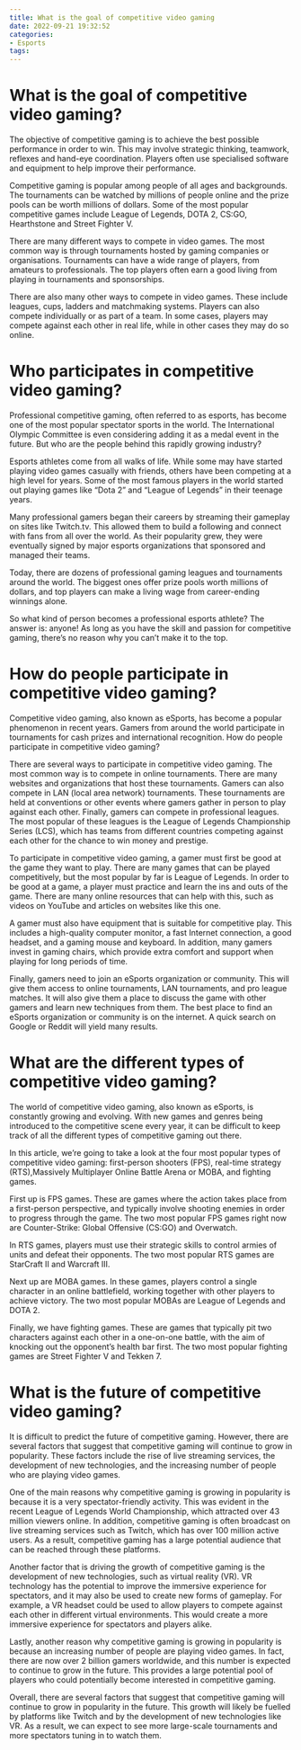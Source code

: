 ```yaml
---
title: What is the goal of competitive video gaming
date: 2022-09-21 19:32:52
categories:
- Esports
tags:
---
```



#  What is the goal of competitive video gaming?

The objective of competitive gaming is to achieve the best possible performance in order to win. This may involve strategic thinking, teamwork, reflexes and hand-eye coordination. Players often use specialised software and equipment to help improve their performance.

Competitive gaming is popular among people of all ages and backgrounds. The tournaments can be watched by millions of people online and the prize pools can be worth millions of dollars. Some of the most popular competitive games include League of Legends, DOTA 2, CS:GO, Hearthstone and Street Fighter V.

There are many different ways to compete in video games. The most common way is through tournaments hosted by gaming companies or organisations. Tournaments can have a wide range of players, from amateurs to professionals. The top players often earn a good living from playing in tournaments and sponsorships.

There are also many other ways to compete in video games. These include leagues, cups, ladders and matchmaking systems. Players can also compete individually or as part of a team. In some cases, players may compete against each other in real life, while in other cases they may do so online.

#  Who participates in competitive video gaming?

Professional competitive gaming, often referred to as esports, has become one of the most popular spectator sports in the world. The International Olympic Committee is even considering adding it as a medal event in the future. But who are the people behind this rapidly growing industry?

Esports athletes come from all walks of life. While some may have started playing video games casually with friends, others have been competing at a high level for years. Some of the most famous players in the world started out playing games like “Dota 2” and “League of Legends” in their teenage years.

Many professional gamers began their careers by streaming their gameplay on sites like Twitch.tv. This allowed them to build a following and connect with fans from all over the world. As their popularity grew, they were eventually signed by major esports organizations that sponsored and managed their teams.

Today, there are dozens of professional gaming leagues and tournaments around the world. The biggest ones offer prize pools worth millions of dollars, and top players can make a living wage from career-ending winnings alone.

So what kind of person becomes a professional esports athlete? The answer is: anyone! As long as you have the skill and passion for competitive gaming, there’s no reason why you can’t make it to the top.

#  How do people participate in competitive video gaming?

Competitive video gaming, also known as eSports, has become a popular phenomenon in recent years. Gamers from around the world participate in tournaments for cash prizes and international recognition. How do people participate in competitive video gaming?

There are several ways to participate in competitive video gaming. The most common way is to compete in online tournaments. There are many websites and organizations that host these tournaments. Gamers can also compete in LAN (local area network) tournaments. These tournaments are held at conventions or other events where gamers gather in person to play against each other. Finally, gamers can compete in professional leagues. The most popular of these leagues is the League of Legends Championship Series (LCS), which has teams from different countries competing against each other for the chance to win money and prestige.

To participate in competitive video gaming, a gamer must first be good at the game they want to play. There are many games that can be played competitively, but the most popular by far is League of Legends. In order to be good at a game, a player must practice and learn the ins and outs of the game. There are many online resources that can help with this, such as videos on YouTube and articles on websites like this one.

A gamer must also have equipment that is suitable for competitive play. This includes a high-quality computer monitor, a fast Internet connection, a good headset, and a gaming mouse and keyboard. In addition, many gamers invest in gaming chairs, which provide extra comfort and support when playing for long periods of time.

Finally, gamers need to join an eSports organization or community. This will give them access to online tournaments, LAN tournaments, and pro league matches. It will also give them a place to discuss the game with other gamers and learn new techniques from them. The best place to find an eSports organization or community is on the internet. A quick search on Google or Reddit will yield many results.

#  What are the different types of competitive video gaming?

The world of competitive video gaming, also known as eSports, is constantly growing and evolving. With new games and genres being introduced to the competitive scene every year, it can be difficult to keep track of all the different types of competitive gaming out there.

In this article, we’re going to take a look at the four most popular types of competitive video gaming: first-person shooters (FPS), real-time strategy (RTS),Massively Multiplayer Online Battle Arena or MOBA, and fighting games.

First up is FPS games. These are games where the action takes place from a first-person perspective, and typically involve shooting enemies in order to progress through the game. The two most popular FPS games right now are Counter-Strike: Global Offensive (CS:GO) and Overwatch.

In RTS games, players must use their strategic skills to control armies of units and defeat their opponents. The two most popular RTS games are StarCraft II and Warcraft III.

Next up are MOBA games. In these games, players control a single character in an online battlefield, working together with other players to achieve victory. The two most popular MOBAs are League of Legends and DOTA 2.

Finally, we have fighting games. These are games that typically pit two characters against each other in a one-on-one battle, with the aim of knocking out the opponent’s health bar first. The two most popular fighting games are Street Fighter V and Tekken 7.

#  What is the future of competitive video gaming?

It is difficult to predict the future of competitive gaming. However, there are several factors that suggest that competitive gaming will continue to grow in popularity. These factors include the rise of live streaming services, the development of new technologies, and the increasing number of people who are playing video games.

One of the main reasons why competitive gaming is growing in popularity is because it is a very spectator-friendly activity. This was evident in the recent League of Legends World Championship, which attracted over 43 million viewers online. In addition, competitive gaming is often broadcast on live streaming services such as Twitch, which has over 100 million active users. As a result, competitive gaming has a large potential audience that can be reached through these platforms.

Another factor that is driving the growth of competitive gaming is the development of new technologies, such as virtual reality (VR). VR technology has the potential to improve the immersive experience for spectators, and it may also be used to create new forms of gameplay. For example, a VR headset could be used to allow players to compete against each other in different virtual environments. This would create a more immersive experience for spectators and players alike.

Lastly, another reason why competitive gaming is growing in popularity is because an increasing number of people are playing video games. In fact, there are now over 2 billion gamers worldwide, and this number is expected to continue to grow in the future. This provides a large potential pool of players who could potentially become interested in competitive gaming.

Overall, there are several factors that suggest that competitive gaming will continue to grow in popularity in the future. This growth will likely be fuelled by platforms like Twitch and by the development of new technologies like VR. As a result, we can expect to see more large-scale tournaments and more spectators tuning in to watch them.